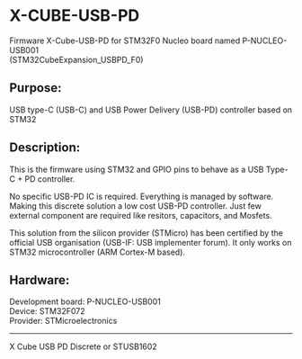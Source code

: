 # X-CUBE-USB-PD
Firmware X-Cube-USB-PD for STM32F0 Nucleo board named P-NUCLEO-USB001  
  (STM32CubeExpansion_USBPD_F0)

Purpose:
--------
USB type-C (USB-C) and USB Power Delivery (USB-PD) controller based on STM32

Description:
--------
This is the firmware using STM32 and GPIO pins to behave as a USB Type-C + PD controller.

No specific USB-PD IC is required. Everything is managed by software. Making this discrete solution a low cost USB-PD controller.
Just few external component are required like resitors, capacitors, and Mosfets.

This solution from the silicon provider (STMicro) has been certified by the official USB organisation (USB-IF: USB implementer forum).
It only works on STM32 microcontroller (ARM Cortex-M based).

Hardware:
--------
Development board: P-NUCLEO-USB001  
Device: STM32F072  
Provider: STMicroelectronics

--------
X Cube USB PD
Discrete or STUSB1602
